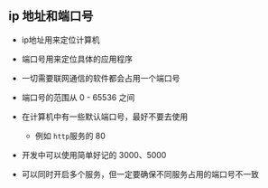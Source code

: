 ## ip 地址和端口号

- ip地址用来定位计算机
- 端口号用来定位具体的应用程序
- 一切需要联网通信的软件都会占用一个端口号
- 端口号的范围从 0 - 65536 之间
- 在计算机中有一些默认端口号，最好不要去使用
  - 例如  `http`服务的 80
- 开发中可以使用简单好记的 3000、5000

- 可以同时开启多个服务，但一定要确保不同服务占用的端口号不一致